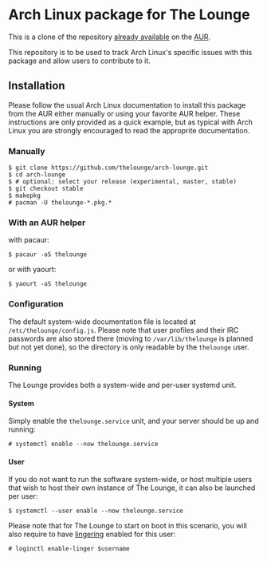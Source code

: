 # Arch Linux package for The Lounge

This is a clone of the repository [already available](https://aur.archlinux.org/packages/thelounge/) on the [AUR](https://wiki.archlinux.org/index.php/Arch_User_Repository).

This repository is to be used to track Arch Linux's specific issues with this package and allow users to contribute to it.

## Installation

Please follow the usual Arch Linux documentation to install this package from the AUR either manually or using your favorite AUR helper. These instructions are only provided as a quick example, but as typical with Arch Linux you are strongly encouraged to read the approprite documentation.

### Manually
```
$ git clone https://github.com/thelounge/arch-lounge.git
$ cd arch-lounge
$ # optional: select your release (experimental, master, stable)
$ git checkout stable
$ makepkg
# pacman -U thelounge-*.pkg.*
```

### With an AUR helper
with pacaur:
```
$ pacaur -aS thelounge
```

or with yaourt:
```
$ yaourt -aS thelounge
```

### Configuration
The default system-wide documentation file is located at `/etc/thelounge/config.js`. Please note that user profiles and their IRC passwords are also stored there (moving to `/var/lib/thelounge` is planned but not yet done), so the directory is only readable by the `thelounge` user.

### Running
The Lounge provides both a system-wide and per-user systemd unit.

#### System
Simply enable the `thelounge.service` unit, and your server should be up and running:

```
# systemctl enable --now thelounge.service
```

#### User
If you do not want to run the software system-wide, or host multiple users that wish to host their own instance of The Lounge, it can also be launched per user:

```
$ systemctl --user enable --now thelounge.service
```

Please note that for The Lounge to start on boot in this scenario, you will also require to have [lingering](https://wiki.archlinux.org/index.php/Systemd/User#Automatic_start-up_of_systemd_user_instances) enabled for this user:

```
# loginctl enable-linger $username
```

